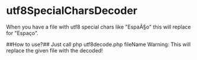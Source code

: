 # utf8SpecialCharsDecoder
When you have a file with utf8 special chars like "EspaÃ§o" this will replace for "Espaço".

##How to use?##
Just call php utf8decode.php fileName
Warning: This will replace the given file with the decoded!
